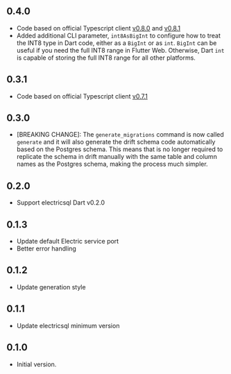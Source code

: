 ## 0.4.0

* Code based on official Typescript client [v0.8.0](https://github.com/electric-sql/electric/releases/tag/electric-sql%400.8.0) and [v0.8.1](https://github.com/electric-sql/electric/releases/tag/electric-sql%400.8.1)
* Added additional CLI parameter, `int8AsBigInt` to configure how to treat the INT8 type in Dart code, either as a `BigInt` or as `int`. `BigInt` can be useful if you need the full INT8 range in Flutter Web. Otherwise, Dart `int` is capable of storing the full INT8 range for all other platforms.


## 0.3.1

* Code based on official Typescript client [v0.7.1](https://github.com/electric-sql/electric/releases/tag/electric-sql%400.7.1)


## 0.3.0

* [BREAKING CHANGE]: The `generate_migrations` command is now called `generate` and it will also generate the drift schema code automatically based on the Postgres schema.
This means that is no longer required to replicate the schema in drift manually with the same table and column names as the Postgres schema, making the process much simpler.


## 0.2.0

* Support electricsql Dart v0.2.0


## 0.1.3

* Update default Electric service port
* Better error handling


## 0.1.2

* Update generation style


## 0.1.1

* Update electricsql minimum version


## 0.1.0

- Initial version.
